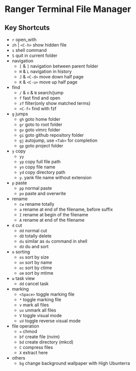 # Ranger Terminal File Manager

## Key Shortcuts
* `r` open_with
* `zh` | `<C-h>` show hidden file
* `s` shell command
* `S` quit in current folder
* navigation
    * `[` & `]` navigation between parent folder
    * `H` & `L` navigation in history
    * `J` & `<C-d>` move down half page
    * `K` & `<C-u>` move up half page
* find
    * `/` & `n` & `N` search/jump
    * `f` fast find and open
    * `zf` filter(only show matched terms)
    * `<C-f>` find with fzf
* `g` jumps
    * `gh` goto home folder
    * `gr` goto to root folder
    * `gv` goto vimrc folder
    * `gi` goto github repository folder
    * `gj` autojump, use `<Tab>` for completion
    * `gp` goto project folder
* `y` copy
    * `yy`
    * `yp` copy full file path
    * `yn` copy file name
    * `yd` copy directory path
    * `y`. yank file name without extension
* `p` paste
    * `pp` normal paste
    * `po` paste and overwrite
* rename
    * `cw` rename totally
    * `a` rename at end of the filename, before suffix
    * `I` rename at begin of the filename
    * `A` rename at end of the filename
* `d` cut
    * `dd` normal cut
    * `dD` totally delete
    * `du` similar as `du` command in shell
    * `dU` du and sort
* `o` sorting
    * `os` sort by size
    * `on` sort by name
    * `oc` sort by ctime
    * `om` sort by mtime
* `w` task view
    * `dd` cancel task
* marking
    * `<Space>` toggle marking file
    * `*` toggle marking file
    * `v` mark all files
    * `uv` unmark all files
    * `V` toggle visual mode
    * `uV` toggle reverse visual mode
* file operation
    * `=` chmod
    * `bf` create file (nvim)
    * `bd` create directory (mkcd)
    * `C` compress files
    * `X` extract here
* others
    * `bg` change background wallpaper with High Ubunterra
